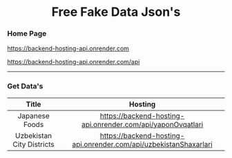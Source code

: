 <div align="center">

# Free Fake Data Json's

</div>

### Home Page
https://backend-hosting-api.onrender.com

https://backend-hosting-api.onrender.com/api

---

### Get Data's

| Title | Hosting |
|:--------------:| :---------------------------------------------------------: |
| Japanese Foods | https://backend-hosting-api.onrender.com/api/yaponOvqatlari |
| Uzbekistan City Districts | https://backend-hosting-api.onrender.com/api/uzbekistanShaxarlari |
